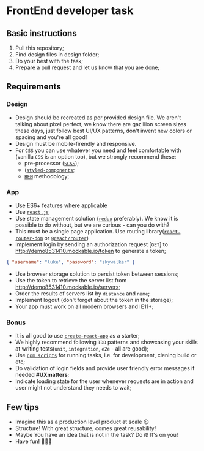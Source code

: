 # FrontEnd developer task

## Basic instructions

1. Pull this repository;
2. Find design files in design folder; 
3. Do your best with the task;
4. Prepare a pull request and let us know that you are done;

## Requirements

### Design

- Design should be recreated as per provided design file. We aren't talking about pixel perfect, we know there are gazillion screen sizes these days, just follow best UI/UX patterns, don't invent new colors or spacing and you're all good!
- Design must be mobile-firendly and responsive.
- For `CSS` you can use whatever you need and feel comfortable with (vanilla `CSS` is an option too), but we strongly recommend these:
  - pre-processor ([`SCSS`](https://sass-lang.com/));
  - ([`styled-components`](https://www.styled-components.com/);
  - [`BEM`](http://getbem.com/introduction/) methodology;

### App

- Use ES6+ features where applicable
- Use [`react.js`](https://reactjs.org/)
- Use state management solution ([`redux`](https://redux.js.org/) preferably). We know it is possible to do without, but we are curious - can you do with?
- This must be a single page application. Use routing library([`react-router-dom`](https://www.npmjs.com/package/react-router-dom) or [`@reach/router`](https://reach.tech/router))
- Implement login by sending an authorization request [`GET`] to http://demo8531410.mockable.io/token to generate a token;

```json
{ "username": "luke", "password": "skywalker" }
```

- Use browser storage solution to persist token between sessions;
- Use the token to retrieve the server list from http://demo8531410.mockable.io/servers;
- Order the results of servers list by `distance` and `name`;
- Implement logout (don't forget about the token in the storage);
- Your app must work on all modern browsers and IE11+;

### Bonus

- It is all good to use [`create-react-app`](https://github.com/facebook/create-react-app) as a starter;
- We highly recommend following `TDD` patterns and showcasing your skills at writing tests(`unit`, `integration`, `e2e` - all are good);
- Use [`npm scripts`](https://docs.npmjs.com/misc/scripts) for running tasks, i.e. for development, clening build or etc;
- Do validation of login fields and provide user friendly error messages if needed **#UXmatters**;
- Indicate loading state for the user whenever requests are in action and user might not understand they needs to wait;

## Few tips

- Imagine this as a production level product at scale 😉
- Structure! With great structure, comes great reusability!
- Maybe You have an idea that is not in the task? Do it! It's on you!
- Have fun! 🎉🎉🎉
